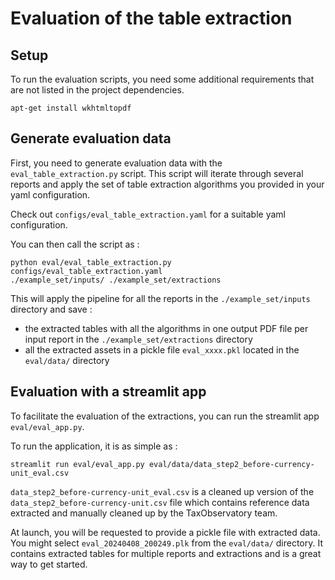 # Evaluation of the table extraction

## Setup

To run the evaluation scripts, you need some additional requirements that are not listed in the project dependencies.

```
apt-get install wkhtmltopdf
```

## Generate evaluation data

First, you need to generate evaluation data with the `eval_table_extraction.py` script. This script will iterate through several reports and apply the set of table extraction algorithms you provided in your yaml configuration. 

Check out `configs/eval_table_extraction.yaml` for a suitable yaml configuration.

You can then call the script as :

```
python eval/eval_table_extraction.py configs/eval_table_extraction.yaml
./example_set/inputs/ ./example_set/extractions
```

This will apply the pipeline for all the reports in the `./example_set/inputs` directory and save :

- the extracted tables with all the algorithms in one output PDF file per input report in the
  `./example_set/extractions` directory
- all the extracted assets in a pickle file `eval_xxxx.pkl` located in the `eval/data/` directory

## Evaluation with a streamlit app

To facilitate the evaluation of the extractions, you can run the streamlit app `eval/eval_app.py`. 

To run the application, it is as simple as :

```
streamlit run eval/eval_app.py eval/data/data_step2_before-currency-unit_eval.csv
```

`data_step2_before-currency-unit_eval.csv` is a cleaned up version of the `data_step2_before-currency-unit.csv` file which contains reference data extracted and manually cleaned up by the TaxObservatory team.

At launch, you will be requested to provide a pickle file with extracted data. You might select `eval_20240408_200249.plk` from the `eval/data/` directory. It contains extracted tables for multiple reports and extractions and is a great way to get started.
